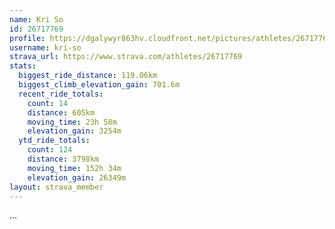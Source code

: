 ```yaml
---
name: Kri So
id: 26717769
profile: https://dgalywyr863hv.cloudfront.net/pictures/athletes/26717769/7761026/13/large.jpg
username: kri-so
strava_url: https://www.strava.com/athletes/26717769
stats:
  biggest_ride_distance: 119.06km
  biggest_climb_elevation_gain: 701.6m
  recent_ride_totals:
    count: 14
    distance: 605km
    moving_time: 23h 58m
    elevation_gain: 3254m
  ytd_ride_totals:
    count: 124
    distance: 3798km
    moving_time: 152h 34m
    elevation_gain: 26349m
layout: strava_member
--- 
```

...
